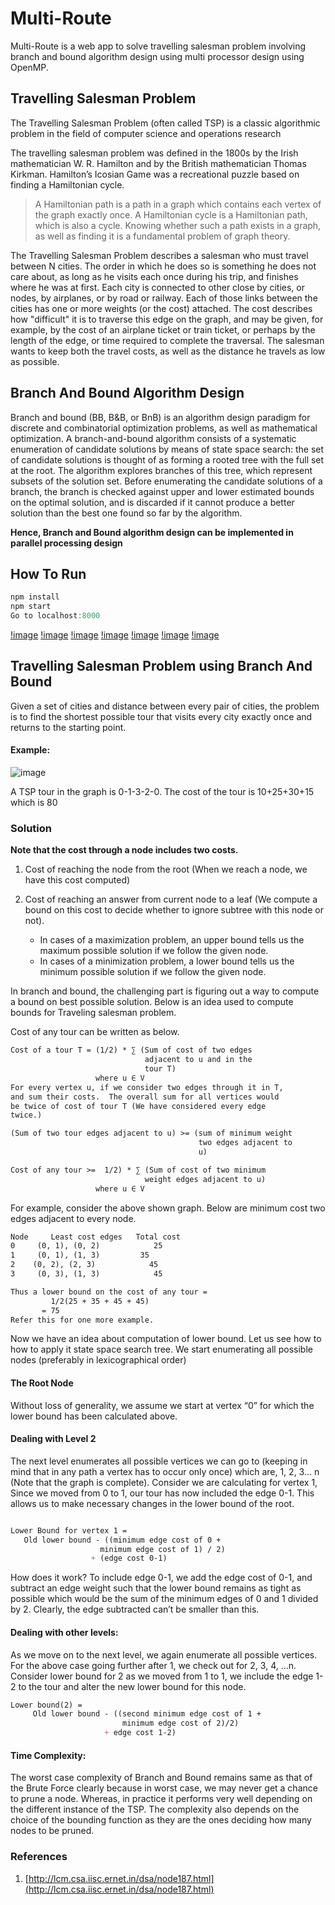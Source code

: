 # Multi-Route

Multi-Route is a web app to solve travelling salesman problem involving branch and bound algorithm design using multi processor design using OpenMP.

## Travelling Salesman Problem

The Travelling Salesman Problem (often called TSP) is a classic algorithmic problem in the field of computer science and operations research

The travelling salesman problem was defined in the 1800s by the Irish mathematician W. R. Hamilton and by the British mathematician Thomas Kirkman. Hamilton’s Icosian Game was a recreational puzzle based on finding a Hamiltonian cycle.

> A Hamiltonian path is a path in a graph which contains each vertex of the graph exactly once. A Hamiltonian cycle is a Hamiltonian path, which is also a cycle. Knowing whether such a path exists in a graph, as well as finding it is a fundamental problem of graph theory.

The Travelling Salesman Problem describes a salesman who must travel between N cities. The order in which he does so is something he does not care about, as long as he visits each once during his trip, and finishes where he was at first. Each city is connected to other close by cities, or nodes, by airplanes, or by road or railway. Each of those links between the cities has one or more weights (or the cost) attached. The cost describes how "difficult" it is to traverse this edge on the graph, and may be given, for example, by the cost of an airplane ticket or train ticket, or perhaps by the length of the edge, or time required to complete the traversal. The salesman wants to keep both the travel costs, as well as the distance he travels as low as possible.

## Branch And Bound Algorithm Design

Branch and bound (BB, B&B, or BnB) is an algorithm design paradigm for discrete and combinatorial optimization problems, as well as mathematical optimization. A branch-and-bound algorithm consists of a systematic enumeration of candidate solutions by means of state space search: the set of candidate solutions is thought of as forming a rooted tree with the full set at the root. The algorithm explores branches of this tree, which represent subsets of the solution set. Before enumerating the candidate solutions of a branch, the branch is checked against upper and lower estimated bounds on the optimal solution, and is discarded if it cannot produce a better solution than the best one found so far by the algorithm.

**Hence, Branch and Bound algorithm design can be implemented in parallel processing design**

## How To Run

```js
npm install
npm start
Go to localhost:8000
```

[!image](./screenshots/1.png)
[!image](./screenshots/2.png)
[!image](./screenshots/3.png)
[!image](./screenshots/4.png)
[!image](./screenshots/5.png)
[!image](./screenshots/6.png)
[!image](./screenshots/7.png)

## Travelling Salesman Problem using Branch And Bound

Given a set of cities and distance between every pair of cities, the problem is to find the shortest possible tour that visits every city exactly once and returns to the starting point.

#### Example:

![image](https://user-images.githubusercontent.com/26179770/46792641-739d2380-cd61-11e8-8f22-ee8cd4821be2.png)

A TSP tour in the graph is 0-1-3-2-0. The cost of the tour is 10+25+30+15 which is 80

### Solution

**Note that the cost through a node includes two costs.**

1. Cost of reaching the node from the root (When we reach a node, we have this cost computed)

2. Cost of reaching an answer from current node to a leaf (We compute a bound on this cost to decide whether to ignore subtree with this node or not).

   - In cases of a maximization problem, an upper bound tells us the maximum possible solution if we follow the given node.
   - In cases of a minimization problem, a lower bound tells us the minimum possible solution if we follow the given node.

In branch and bound, the challenging part is figuring out a way to compute a bound on best possible solution. Below is an idea used to compute bounds for Traveling salesman problem.

Cost of any tour can be written as below.

```md
Cost of a tour T = (1/2) * ∑ (Sum of cost of two edges
                              adjacent to u and in the
                              tour T) 
                   where u ∈ V
For every vertex u, if we consider two edges through it in T,
and sum their costs.  The overall sum for all vertices would
be twice of cost of tour T (We have considered every edge 
twice.)

(Sum of two tour edges adjacent to u) >= (sum of minimum weight
                                          two edges adjacent to
                                          u)

Cost of any tour >=  1/2) * ∑ (Sum of cost of two minimum
                              weight edges adjacent to u) 
                   where u ∈ V
```

For example, consider the above shown graph. Below are minimum cost two edges adjacent to every node.

```md
Node     Least cost edges   Total cost            
0     (0, 1), (0, 2)            25
1     (0, 1), (1, 3)         35
2    (0, 2), (2, 3)            45
3     (0, 3), (1, 3)            45

Thus a lower bound on the cost of any tour = 
         1/2(25 + 35 + 45 + 45)
       = 75
Refer this for one more example.
```

Now we have an idea about computation of lower bound. Let us see how to how to apply it state space search tree. We start enumerating all possible nodes (preferably in lexicographical order)

#### The Root Node

Without loss of generality, we assume we start at vertex “0” for which the lower bound has been calculated above.

#### Dealing with Level 2

The next level enumerates all possible vertices we can go to (keeping in mind that in any path a vertex has to occur only once) which are, 1, 2, 3… n (Note that the graph is complete). Consider we are calculating for vertex 1, Since we moved from 0 to 1, our tour has now included the edge 0-1. This allows us to make necessary changes in the lower bound of the root.

```md

Lower Bound for vertex 1 = 
   Old lower bound - ((minimum edge cost of 0 + 
                    minimum edge cost of 1) / 2) 
                  + (edge cost 0-1)
```

How does it work? To include edge 0-1, we add the edge cost of 0-1, and subtract an edge weight such that the lower bound remains as tight as possible which would be the sum of the minimum edges of 0 and 1 divided by 2. Clearly, the edge subtracted can’t be smaller than this.

#### Dealing with other levels:

As we move on to the next level, we again enumerate all possible vertices. For the above case going further after 1, we check out for 2, 3, 4, …n.
Consider lower bound for 2 as we moved from 1 to 1, we include the edge 1-2 to the tour and alter the new lower bound for this node.

```md
Lower bound(2) = 
     Old lower bound - ((second minimum edge cost of 1 +
                         minimum edge cost of 2)/2)
                     + edge cost 1-2)
```

#### Time Complexity: 

The worst case complexity of Branch and Bound remains same as that of the Brute Force clearly because in worst case, we may never get a chance to prune a node. Whereas, in practice it performs very well depending on the different instance of the TSP. The complexity also depends on the choice of the bounding function as they are the ones deciding how many nodes to be pruned.

### References

1. [http://lcm.csa.iisc.ernet.in/dsa/node187.html](http://lcm.csa.iisc.ernet.in/dsa/node187.html)